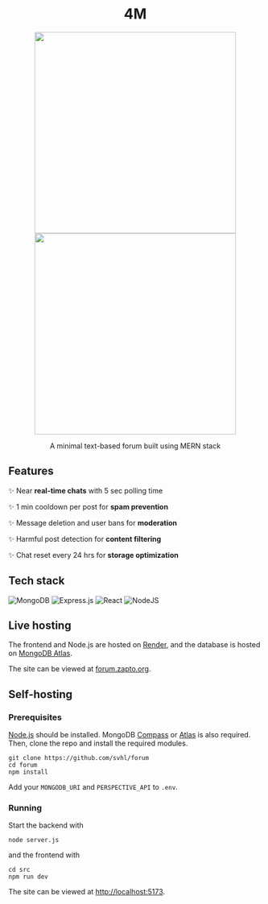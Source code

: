 <h1 align="center">4M</h1>

<p align="center">
  <img src="https://github.com/user-attachments/assets/557248c9-2db8-4051-a7b0-8796e1763a03" width="400">
  <img src="https://github.com/user-attachments/assets/8646cd6e-9eb2-4205-8f9b-304fb37a0640" width="400">
</p>

<p align="center">A minimal text-based forum built using MERN stack</p>

## Features

✨ Near **real-time chats** with 5 sec polling time

✨ 1 min cooldown per post for **spam prevention**

✨ Message deletion and user bans for **moderation**

✨ Harmful post detection for **content filtering**

✨ Chat reset every 24 hrs for **storage optimization**

## Tech stack

![MongoDB](https://img.shields.io/badge/MongoDB-%234ea94b.svg?style=for-the-badge&logo=mongodb&logoColor=white) ![Express.js](https://img.shields.io/badge/express.js-%23404d59.svg?style=for-the-badge&logo=express&logoColor=%ffffff) ![React](https://img.shields.io/badge/react-%2320232a.svg?style=for-the-badge&logo=react&logoColor=%2361DAFB) ![NodeJS](https://img.shields.io/badge/node.js-6DA55F?style=for-the-badge&logo=node.js&logoColor=white)

## Live hosting

The frontend and Node.js are hosted on [Render](https://render.com/), and the database is hosted on [MongoDB Atlas](https://www.mongodb.com/cloud/atlas/register).

The site can be viewed at [forum.zapto.org](https://forum.zapto.org).

## Self-hosting

### Prerequisites

[Node.js](https://nodejs.org/en/download) should be installed. MongoDB [Compass](https://www.mongodb.com/try/download/compass) or [Atlas](https://www.mongodb.com/cloud/atlas/register) is also required. Then, clone the repo and install the required modules.

```
git clone https://github.com/svhl/forum
cd forum
npm install
```

Add your `MONGODB_URI` and `PERSPECTIVE_API` to `.env`.

### Running

Start the backend with

```
node server.js
```

and the frontend with

```
cd src
npm run dev
```

The site can be viewed at [http://localhost:5173](http://localhost:5173).

